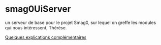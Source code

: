 # smag0UiServer
un serveur de base pour le projet Smag0, sur lequel on greffe les modules qui nous intéressent, Thérèse.

[Quelques explications complémentaires](http://cra-s.blogspot.fr/2016/09/smag0uiserver-un-serveur-de-base-pour.html)
